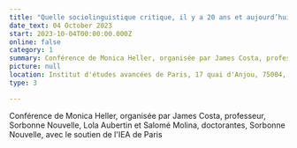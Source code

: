 ```yaml
---
title: "Quelle sociolinguistique critique, il y a 20 ans et aujourd’hui?" 
date_text: 04 October 2023
start: 2023-10-04T00:00:00.000Z
online: false
category: 1
summary: Conférence de Monica Heller, organisée par James Costa, professeur, Sorbonne Nouvelle, Lola Aubertin et Salomé Molina, doctorantes, Sorbonne Nouvelle, avec le soutien de l'IEA de Paris
picture: null
location: Institut d'études avancées de Paris, 17 quai d'Anjou, 75004, Paris
type: 3

---
```


Conférence de Monica Heller, organisée par James Costa, professeur, Sorbonne Nouvelle, Lola Aubertin et Salomé Molina, doctorantes, Sorbonne Nouvelle, avec le soutien de l'IEA de Paris